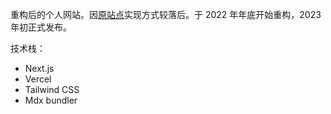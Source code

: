 重构后的个人网站。因[原站点](https://github.com/Pudge1996/LRD.IM)实现方式较落后。于 2022 年年底开始重构，2023 年初正式发布。

技术栈：
- Next.js
- Vercel
- Tailwind CSS
- Mdx bundler